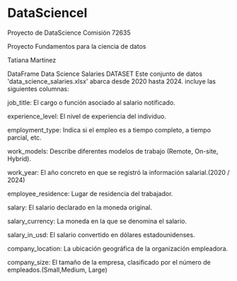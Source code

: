 # DataScienceI
Proyecto de DataScience Comisión 72635

Proyecto Fundamentos para la ciencia de datos

Tatiana Martinez

DataFrame Data Science Salaries
DATASET
Este conjunto de datos 'data_science_salaries.xlsx' abarca desde 2020 hasta 2024. incluye las siguientes columnas:

job_title: El cargo o función asociado al salario notificado.

experience_level: El nivel de experiencia del individuo.

employment_type: Indica si el empleo es a tiempo completo, a tiempo parcial, etc.

work_models: Describe diferentes modelos de trabajo (Remote, On-site, Hybrid).

work_year: El año concreto en que se registró la información salarial.(2020 / 2024)

employee_residence: Lugar de residencia del trabajador.

salary: El salario declarado en la moneda original.

salary_currency: La moneda en la que se denomina el salario.

salary_in_usd: El salario convertido en dólares estadounidenses.

company_location: La ubicación geográfica de la organización empleadora.

company_size: El tamaño de la empresa, clasificado por el número de empleados.(Small,Medium, Large)

